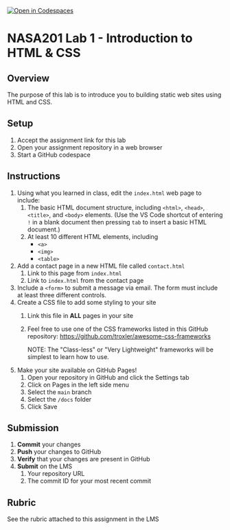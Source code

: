 [![Open in Codespaces](https://classroom.github.com/assets/launch-codespace-7f7980b617ed060a017424585567c406b6ee15c891e84e1186181d67ecf80aa0.svg)](https://classroom.github.com/open-in-codespaces?assignment_repo_id=13464569)
# NASA201 Lab 1 - Introduction to HTML & CSS

## Overview

The purpose of this lab is to introduce you to building static web sites using HTML and CSS.

## Setup
1. Accept the assignment link for this lab
2. Open your assignment repository in a web browser
3. Start a GitHub codespace

## Instructions

1. Using what you learned in class, edit the `index.html` web page to include:
   1. The basic HTML document structure, including `<html>`, `<head>`, `<title>`, and `<body>` elements. (Use the VS Code shortcut of entering `!` in a blank document then pressing `tab` to insert a basic HTML document.)
   2. At least 10 different HTML elements, including
      - `<a>`
      - `<img>`
      - `<table>`
2. Add a contact page in a new HTML file called `contact.html`
   1. Link to this page from `index.html`
   2. Link to `index.html` from the contact page
3. Include a `<form>` to submit a message via email.  The form must include at least three different controls.
4. Create a CSS file to add some styling to your site
   1. Link this file in **ALL** pages in your site
   2. Feel free to use one of the CSS frameworks listed in this GitHub repository: https://github.com/troxler/awesome-css-frameworks
    
      NOTE: The "Class-less" or "Very Lightweight" frameworks will be simplest to learn how to use.
5. Make your site available on GitHub Pages!
   1. Open your repository in GitHub and click the Settings tab
   2. Click on Pages in the left side menu
   3. Select the `main` branch
   4. Select the `/docs` folder
   5. Click Save

## Submission

1. **Commit** your changes
2. **Push** your changes to GitHub
3. **Verify** that your changes are present in GitHub
4. **Submit** on the LMS
   1. Your repository URL
   2. The commit ID for your most recent commit

## Rubric

See the rubric attached to this assignment in the LMS